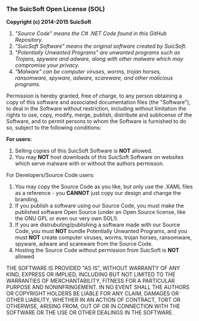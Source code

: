 ### The SuicSoft Open License (SOL)

<b>Copyright (c) 2014-2015 SuicSoft</b>


1. <i>"Source Code" means the C# .NET Code found in this GitHub Repository.</i>
2. <i>"SuicSoft Software" means the original software created by SuicSoft.</i>
3. <i>"Potentially Unwanted Programs" are unwanted programs such as Trojans, spyware and adware, along with other malware which may compromise your privacy.</i>
4. <i>"Malware" can be computer viruses, worms, trojan horses, ransomware, spyware, adware, scareware, and other malicious programs.</i>



Permission is hereby granted, free of charge, to any person obtaining a copy
of this software and associated documentation files (the "Software"), to deal
in the Software without restriction, including without limitation the rights
to use, copy, modify, merge, publish, distribute and sublicense of the Software, 
and to permit persons to whom the Software is furnished to do so, 
subject to the following conditions:

<b>For users:</b>

1. Selling copies of this SuicSoft Software is <b>NOT</b> allowed.
2. You may <b>NOT</b> host downloads of this SuicSoft Software on websites which serve malware with or without the authors permisson. 

For Developers/Source Code users:

1. You may copy the Source Code as you like, but only use the .XAML files as a reference - you <b>CANNOT</b> just copy our design and change the branding.
2. If you publish a software using our Source Code, you must make the published software 
Open Source (under an Open Source license, like the GNU GPL or even our very own SOL!).
3. If you are distrubuting/publishing a software made with our Source Code, you must <b>NOT</b> bundle Potentially Unwanted Programs, and you must <b>NOT</b> create computer viruses, worms, trojan horses, ransomware, spyware, adware and scareware from the Source Code.
4. Hosting the Source Code without permission from SuicSoft is <b>NOT</b> allowed


THE SOFTWARE IS PROVIDED "AS IS", WITHOUT WARRANTY OF ANY KIND, EXPRESS OR
IMPLIED, INCLUDING BUT NOT LIMITED TO THE WARRANTIES OF MERCHANTABILITY,
FITNESS FOR A PARTICULAR PURPOSE AND NONINFRINGEMENT. IN NO EVENT SHALL THE
AUTHORS OR COPYRIGHT HOLDERS BE LIABLE FOR ANY CLAIM, DAMAGES OR OTHER
LIABILITY, WHETHER IN AN ACTION OF CONTRACT, TORT OR OTHERWISE, ARISING FROM,
OUT OF OR IN CONNECTION WITH THE SOFTWARE OR THE USE OR OTHER DEALINGS IN THE
SOFTWARE.


